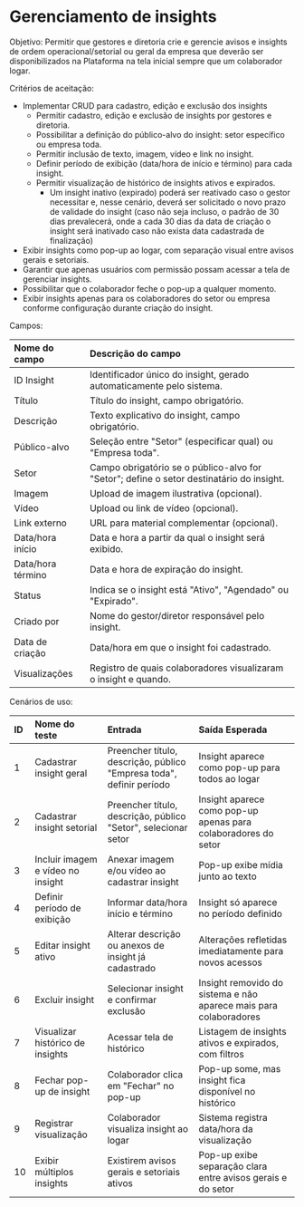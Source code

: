 # **Gerenciamento de insights**

Objetivo: Permitir que gestores e diretoria crie e gerencie avisos e insights de ordem operacional/setorial ou geral da empresa que deverão ser disponibilizados na Plataforma na tela inicial sempre que um colaborador logar.

Critérios de aceitação:

* Implementar CRUD para cadastro, edição e exclusão dos insights  
  * Permitir cadastro, edição e exclusão de insights por gestores e diretoria.  
  * Possibilitar a definição do público-alvo do insight: setor específico ou empresa toda.  
  * Permitir inclusão de texto, imagem, vídeo e link no insight.  
  * Definir período de exibição (data/hora de início e término) para cada insight.  
  * Permitir visualização de histórico de insights ativos e expirados.  
    * Um insight inativo (expirado) poderá ser reativado caso o gestor necessitar e, nesse cenário, deverá ser solicitado o novo prazo de validade do insight (caso não seja incluso, o padrão de 30 dias prevalecerá, onde a cada 30 dias da data de criação o insight será inativado caso não exista data cadastrada de finalização)  
* Exibir insights como pop-up ao logar, com separação visual entre avisos gerais e setoriais.  
* Garantir que apenas usuários com permissão possam acessar a tela de gerenciar insights.  
* Possibilitar que o colaborador feche o pop-up a qualquer momento.  
* Exibir insights apenas para os colaboradores do setor ou empresa conforme configuração durante criação do insight.

Campos:

| Nome do campo | Descrição do campo |
| :---- | :---- |
| ID Insight | Identificador único do insight, gerado automaticamente pelo sistema. |
| Título | Título do insight, campo obrigatório. |
| Descrição | Texto explicativo do insight, campo obrigatório. |
| Público-alvo | Seleção entre "Setor" (especificar qual) ou "Empresa toda". |
| Setor | Campo obrigatório se o público-alvo for "Setor"; define o setor destinatário do insight. |
| Imagem | Upload de imagem ilustrativa (opcional). |
| Vídeo | Upload ou link de vídeo (opcional). |
| Link externo | URL para material complementar (opcional). |
| Data/hora início | Data e hora a partir da qual o insight será exibido. |
| Data/hora término | Data e hora de expiração do insight. |
| Status | Indica se o insight está "Ativo", "Agendado" ou "Expirado". |
| Criado por | Nome do gestor/diretor responsável pelo insight. |
| Data de criação | Data/hora em que o insight foi cadastrado. |
| Visualizações | Registro de quais colaboradores visualizaram o insight e quando. |

Cenários de uso:

| ID | Nome do teste | Entrada | Saída Esperada |
| :---- | :---- | :---- | :---- |
| 1 | Cadastrar insight geral | Preencher título, descrição, público "Empresa toda", definir período | Insight aparece como pop-up para todos ao logar |
| 2 | Cadastrar insight setorial | Preencher título, descrição, público "Setor", selecionar setor | Insight aparece como pop-up apenas para colaboradores do setor |
| 3 | Incluir imagem e vídeo no insight | Anexar imagem e/ou vídeo ao cadastrar insight | Pop-up exibe mídia junto ao texto |
| 4 | Definir período de exibição | Informar data/hora início e término | Insight só aparece no período definido |
| 5 | Editar insight ativo | Alterar descrição ou anexos de insight já cadastrado | Alterações refletidas imediatamente para novos acessos |
| 6 | Excluir insight | Selecionar insight e confirmar exclusão | Insight removido do sistema e não aparece mais para colaboradores |
| 7 | Visualizar histórico de insights | Acessar tela de histórico | Listagem de insights ativos e expirados, com filtros |
| 8 | Fechar pop-up de insight | Colaborador clica em "Fechar" no pop-up | Pop-up some, mas insight fica disponível no histórico |
| 9 | Registrar visualização | Colaborador visualiza insight ao logar | Sistema registra data/hora da visualização |
| 10 | Exibir múltiplos insights | Existirem avisos gerais e setoriais ativos | Pop-up exibe separação clara entre avisos gerais e do setor |

